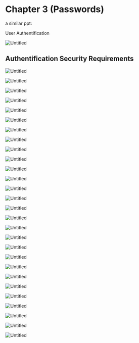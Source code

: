 # Chapter 3 (Passwords)

a similar ppt:

User Authentification

![Untitled](Chapter%203%20(Passwords)%20d75b1da5bfa84bdaa6900b59efa27e87/Untitled.png)

## Authentification Security Requirements

![Untitled](Chapter%203%20(Passwords)%20d75b1da5bfa84bdaa6900b59efa27e87/Untitled%201.png)

![Untitled](Chapter%203%20(Passwords)%20d75b1da5bfa84bdaa6900b59efa27e87/Untitled%202.png)

![Untitled](Chapter%203%20(Passwords)%20d75b1da5bfa84bdaa6900b59efa27e87/Untitled%203.png)

![Untitled](Chapter%203%20(Passwords)%20d75b1da5bfa84bdaa6900b59efa27e87/Untitled%204.png)

![Untitled](Chapter%203%20(Passwords)%20d75b1da5bfa84bdaa6900b59efa27e87/Untitled%205.png)

![Untitled](Chapter%203%20(Passwords)%20d75b1da5bfa84bdaa6900b59efa27e87/Untitled%206.png)

![Untitled](Chapter%203%20(Passwords)%20d75b1da5bfa84bdaa6900b59efa27e87/Untitled%207.png)

![Untitled](Chapter%203%20(Passwords)%20d75b1da5bfa84bdaa6900b59efa27e87/Untitled%208.png)

![Untitled](Chapter%203%20(Passwords)%20d75b1da5bfa84bdaa6900b59efa27e87/Untitled%209.png)

![Untitled](Chapter%203%20(Passwords)%20d75b1da5bfa84bdaa6900b59efa27e87/Untitled%2010.png)

![Untitled](Chapter%203%20(Passwords)%20d75b1da5bfa84bdaa6900b59efa27e87/Untitled%2011.png)

![Untitled](Chapter%203%20(Passwords)%20d75b1da5bfa84bdaa6900b59efa27e87/Untitled%2012.png)

![Untitled](Chapter%203%20(Passwords)%20d75b1da5bfa84bdaa6900b59efa27e87/Untitled%2013.png)

![Untitled](Chapter%203%20(Passwords)%20d75b1da5bfa84bdaa6900b59efa27e87/Untitled%2014.png)

![Untitled](Chapter%203%20(Passwords)%20d75b1da5bfa84bdaa6900b59efa27e87/Untitled%2015.png)

![Untitled](Chapter%203%20(Passwords)%20d75b1da5bfa84bdaa6900b59efa27e87/Untitled%2016.png)

![Untitled](Chapter%203%20(Passwords)%20d75b1da5bfa84bdaa6900b59efa27e87/Untitled%2017.png)

![Untitled](Chapter%203%20(Passwords)%20d75b1da5bfa84bdaa6900b59efa27e87/Untitled%2018.png)

![Untitled](Chapter%203%20(Passwords)%20d75b1da5bfa84bdaa6900b59efa27e87/Untitled%2019.png)

![Untitled](Chapter%203%20(Passwords)%20d75b1da5bfa84bdaa6900b59efa27e87/Untitled%2020.png)

![Untitled](Chapter%203%20(Passwords)%20d75b1da5bfa84bdaa6900b59efa27e87/Untitled%2021.png)

![Untitled](Chapter%203%20(Passwords)%20d75b1da5bfa84bdaa6900b59efa27e87/Untitled%2022.png)

![Untitled](Chapter%203%20(Passwords)%20d75b1da5bfa84bdaa6900b59efa27e87/Untitled%2023.png)

![Untitled](Chapter%203%20(Passwords)%20d75b1da5bfa84bdaa6900b59efa27e87/Untitled%2024.png)

![Untitled](Chapter%203%20(Passwords)%20d75b1da5bfa84bdaa6900b59efa27e87/Untitled%2025.png)

![Untitled](Chapter%203%20(Passwords)%20d75b1da5bfa84bdaa6900b59efa27e87/Untitled%2026.png)

![Untitled](Chapter%203%20(Passwords)%20d75b1da5bfa84bdaa6900b59efa27e87/Untitled%2027.png)

![Untitled](Chapter%203%20(Passwords)%20d75b1da5bfa84bdaa6900b59efa27e87/Untitled%2028.png)
